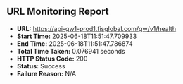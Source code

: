 ## URL Monitoring Report

- **URL:** https://api-gw1-prod1.fisglobal.com/gw/v1/health
- **Start Time:** 2025-06-18T11:51:47.709933
- **End Time:** 2025-06-18T11:51:47.786874
- **Total Time Taken:** 0.076941 seconds
- **HTTP Status Code:** 200
- **Status:** Success
- **Failure Reason:** N/A
